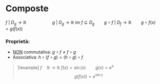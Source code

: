 # Composte
$f\ |\ D_g \rightarrow \mathbb R\mspace{100mu} g\ |\ D_g \rightarrow \mathbb R$
im $f  \subseteq D_g\qquad g \circ f\ |\ D_f \rightarrow \mathbb R\qquad g \circ f(x) = g(f(x))$

### Proprietà:
- <u>NON</u> commutativa: $g \circ f \neq f \circ g$
- Associativa: $h\circ(f\circ g) = (h \circ g) \circ f$

>[!example]
$f\quad \mathbb R \rightarrow \mathbb R$
$f(x) = \sin(x)\qquad g(x)=e^x$
$$g(f(x)) = e^{\sin x}$$